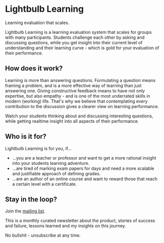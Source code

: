 # Lightbulb Learning

Learning evaluation that scales.

Lightbulb Learning is a learning evaluation system that scales for groups with many participants. Students challenge each other by asking and discussing questions, while you get insight into their current level of understanding and their learning curve - which is gold for your evaluation of their performance.

## How does it work?
Learning is more than answering questions. Formulating a question means framing a problem, and is a more effective way of learning than just answering one. Giving constructive feedback means to have not only expertise, but also empathy - and is one of the most underrated skills in modern (working) life. That's why we believe that contemplating every contribution to the discussion gives a clearer view on learning performance.

Watch your students thinking about and discussing interesting questions, while getting realtime insight into all aspects of their performance.

## Who is it for?

Lightbulb Learning is for you, if...

- ...you are a teacher or professor and want to get a more rational insight into your students learning adventure.
- ...are tired of marking exam papers for days and need a more scalable and justifiable approach of defining grades.
- ...are an author of an online course and want to reward those that reach a certain level with a certificate.

## Stay in the loop?
Join the [mailing list](https://tinyletter.com/RobertNickel).

This is a monthly curated newsletter about the product, stories of success and failure, lessons learned and my insights on this journey.

No bullshit - unsubscribe at any time.
